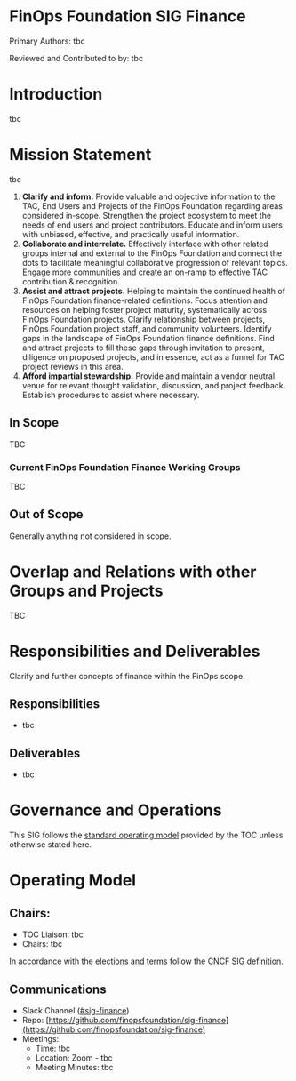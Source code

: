 # FinOps Foundation SIG Finance

Primary Authors: tbc

Reviewed and Contributed to by: tbc

# Introduction

tbc

# Mission Statement

tbc

1. **Clarify and inform.** Provide valuable and objective information to the TAC, End Users and Projects of the FinOps Foundation regarding areas considered in-scope. Strengthen the project ecosystem to meet the needs of end users and project contributors. Educate and inform users with unbiased, effective, and practically useful information.
2. **Collaborate and interrelate.** Effectively interface with other related groups internal and external to the FinOps Foundation and connect the dots to facilitate meaningful collaborative progression of relevant topics. Engage more communities and create an on-ramp to effective TAC contribution &amp; recognition.
3. **Assist and attract projects.** Helping to maintain the continued health of FinOps Foundation finance-related definitions. Focus attention and resources on helping foster project maturity, systematically across FinOps Foundation projects. Clarify relationship between projects, FinOps Foundation project staff, and community volunteers. Identify gaps in the landscape of FinOps Foundation finance definitions. Find and attract projects to fill these gaps through invitation to present, diligence on proposed projects, and in essence, act as a funnel for TAC project reviews in this area.
4. **Afford impartial stewardship.** Provide and maintain a vendor neutral venue for relevant thought validation, discussion, and project feedback. Establish procedures to assist where necessary.

## In Scope

TBC

### Current FinOps Foundation Finance Working Groups

TBC

## Out of Scope

Generally anything not considered in scope.

# Overlap and Relations with other Groups and Projects

TBC

# Responsibilities and Deliverables

Clarify and further concepts of finance within the FinOps scope.

## Responsibilities

- tbc

## Deliverables

- tbc

# Governance and Operations

This SIG follows the [standard operating model](https://github.com/cncf/toc/blob/master/sigs/cncf-sigs.md#operating-model) provided by the TOC unless otherwise stated here.

# Operating Model

## Chairs:

- TOC Liaison: tbc
- Chairs: tbc

In accordance with the [elections and terms](https://github.com/cncf/toc/blob/master/sigs/cncf-sigs.md#elections) follow the [CNCF SIG definition](https://github.com/cncf/toc/blob/master/sigs/cncf-sigs.md#elections).

## Communications

- Slack Channel ([#sig-finance](https://finopsfoundation.slack.com/archives/C01D5HEJK7W))
- Repo: [https://github.com/finopsfoundation/sig-finance](https://github.com/finopsfoundation/sig-finance)
- Meetings: 
  - Time: tbc
  - Location: Zoom - tbc
  - Meeting Minutes: tbc

